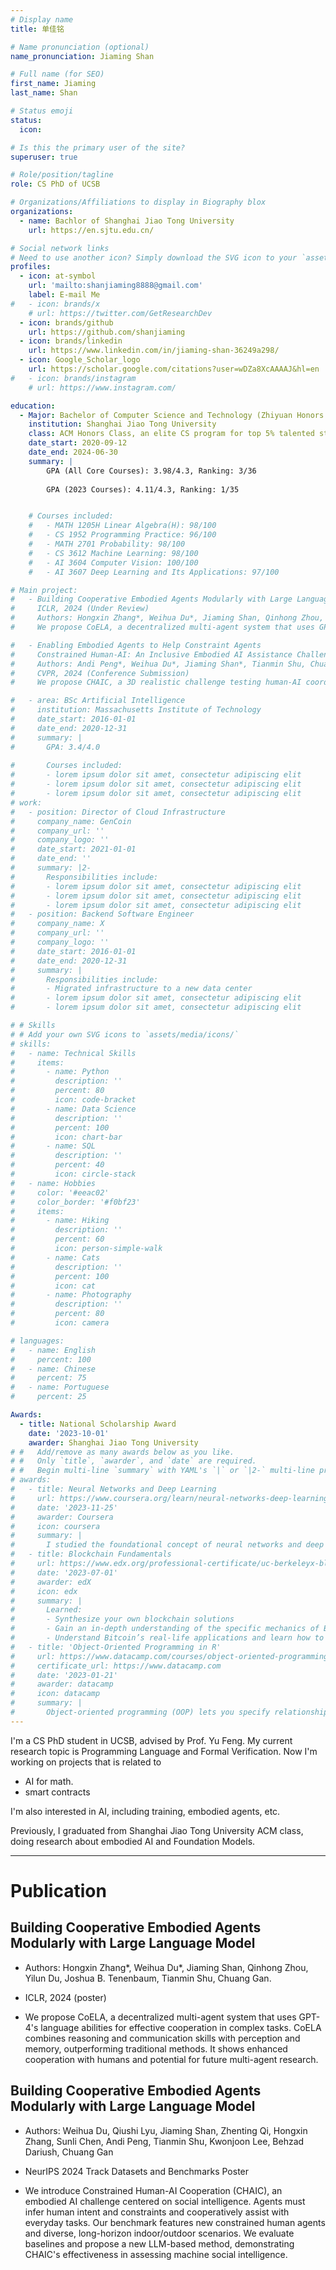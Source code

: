 ```yaml
---
# Display name
title: 单佳铭

# Name pronunciation (optional)
name_pronunciation: Jiaming Shan

# Full name (for SEO)
first_name: Jiaming
last_name: Shan

# Status emoji
status:
  icon: 

# Is this the primary user of the site?
superuser: true

# Role/position/tagline
role: CS PhD of UCSB

# Organizations/Affiliations to display in Biography blox
organizations:
  - name: Bachlor of Shanghai Jiao Tong University
    url: https://en.sjtu.edu.cn/

# Social network links
# Need to use another icon? Simply download the SVG icon to your `assets/media/icons/` folder.
profiles:
  - icon: at-symbol
    url: 'mailto:shanjiaming8888@gmail.com'
    label: E-mail Me
#   - icon: brands/x
    # url: https://twitter.com/GetResearchDev
  - icon: brands/github
    url: https://github.com/shanjiaming
  - icon: brands/linkedin
    url: https://www.linkedin.com/in/jiaming-shan-36249a298/
  - icon: Google_Scholar_logo
    url: https://scholar.google.com/citations?user=wDZa8XcAAAAJ&hl=en
#   - icon: brands/instagram
    # url: https://www.instagram.com/

education:
  - Major: Bachelor of Computer Science and Technology (Zhiyuan Honors Program)
    institution: Shanghai Jiao Tong University 
    class: ACM Honors Class, an elite CS program for top 5% talented students
    date_start: 2020-09-12
    date_end: 2024-06-30
    summary: |
        GPA (All Core Courses): 3.98/4.3, Ranking: 3/36
        
        GPA (2023 Courses): 4.11/4.3, Ranking: 1/35


    # Courses included:
    #   - MATH 1205H Linear Algebra(H): 98/100
    #   - CS 1952 Programming Practice: 96/100
    #   - MATH 2701 Probability: 98/100
    #   - CS 3612 Machine Learning: 98/100
    #   - AI 3604 Computer Vision: 100/100
    #   - AI 3607 Deep Learning and Its Applications: 97/100

# Main project:
#   - Building Cooperative Embodied Agents Modularly with Large Language Model
#     ICLR, 2024 (Under Review)
#     Authors: Hongxin Zhang*, Weihua Du*, Jiaming Shan, Qinhong Zhou, Yilun Du, Joshua B. Tenenbaum, Tianmin Shu, Chuang Gan.
#     We propose CoELA, a decentralized multi-agent system that uses GPT-4's language abilities for effective cooperation in complex tasks. CoELA combines reasoning and communication skills with perception and memory, outperforming traditional methods. It shows enhanced cooperation with humans and potential for future multi-agent research.

#   - Enabling Embodied Agents to Help Constraint Agents
#     Constrained Human-AI: An Inclusive Embodied AI Assistance Challenge
#     Authors: Andi Peng*, Weihua Du*, Jiaming Shan*, Tianmin Shu, Chuang Gan
#     CVPR, 2024 (Conference Submission)
#     We propose CHAIC, a 3D realistic challenge testing human-AI coordination where an AI helps a physically constrained human in household tasks. It focuses on AI‘s ability to understand tasks through observation, identify human constraints, and collaborate effectively. Using the TDW-Constrained simulator, it offers seven tasks for evaluating AI's social interaction and intelligence.

#   - area: BSc Artificial Intelligence
#     institution: Massachusetts Institute of Technology
#     date_start: 2016-01-01
#     date_end: 2020-12-31
#     summary: |
#       GPA: 3.4/4.0
      
#       Courses included:
#       - lorem ipsum dolor sit amet, consectetur adipiscing elit
#       - lorem ipsum dolor sit amet, consectetur adipiscing elit
#       - lorem ipsum dolor sit amet, consectetur adipiscing elit
# work:
#   - position: Director of Cloud Infrastructure
#     company_name: GenCoin
#     company_url: ''
#     company_logo: ''
#     date_start: 2021-01-01
#     date_end: ''
#     summary: |2-
#       Responsibilities include:
#       - lorem ipsum dolor sit amet, consectetur adipiscing elit
#       - lorem ipsum dolor sit amet, consectetur adipiscing elit
#       - lorem ipsum dolor sit amet, consectetur adipiscing elit
#   - position: Backend Software Engineer
#     company_name: X
#     company_url: ''
#     company_logo: ''
#     date_start: 2016-01-01
#     date_end: 2020-12-31
#     summary: |
#       Responsibilities include:
#       - Migrated infrastructure to a new data center
#       - lorem ipsum dolor sit amet, consectetur adipiscing elit
#       - lorem ipsum dolor sit amet, consectetur adipiscing elit

# # Skills
# # Add your own SVG icons to `assets/media/icons/`
# skills:
#   - name: Technical Skills
#     items:
#       - name: Python
#         description: ''
#         percent: 80
#         icon: code-bracket
#       - name: Data Science
#         description: ''
#         percent: 100
#         icon: chart-bar
#       - name: SQL
#         description: ''
#         percent: 40
#         icon: circle-stack
#   - name: Hobbies
#     color: '#eeac02'
#     color_border: '#f0bf23'
#     items:
#       - name: Hiking
#         description: ''
#         percent: 60
#         icon: person-simple-walk
#       - name: Cats
#         description: ''
#         percent: 100
#         icon: cat
#       - name: Photography
#         description: ''
#         percent: 80
#         icon: camera

# languages:
#   - name: English
#     percent: 100
#   - name: Chinese
#     percent: 75
#   - name: Portuguese
#     percent: 25

Awards:
  - title: National Scholarship Award
    date: '2023-10-01'
    awarder: Shanghai Jiao Tong University
# #   Add/remove as many awards below as you like.
# #   Only `title`, `awarder`, and `date` are required.
# #   Begin multi-line `summary` with YAML's `|` or `|2-` multi-line prefix and indent 2 spaces below.
# awards:
#   - title: Neural Networks and Deep Learning
#     url: https://www.coursera.org/learn/neural-networks-deep-learning
#     date: '2023-11-25'
#     awarder: Coursera
#     icon: coursera
#     summary: |
#       I studied the foundational concept of neural networks and deep learning. By the end, I was familiar with the significant technological trends driving the rise of deep learning; build, train, and apply fully connected deep neural networks; implement efficient (vectorized) neural networks; identify key parameters in a neural network’s architecture; and apply deep learning to your own applications.
#   - title: Blockchain Fundamentals
#     url: https://www.edx.org/professional-certificate/uc-berkeleyx-blockchain-fundamentals
#     date: '2023-07-01'
#     awarder: edX
#     icon: edx
#     summary: |
#       Learned:
#       - Synthesize your own blockchain solutions
#       - Gain an in-depth understanding of the specific mechanics of Bitcoin
#       - Understand Bitcoin’s real-life applications and learn how to attack and destroy Bitcoin, Ethereum, smart contracts and Dapps, and alternatives to Bitcoin’s Proof-of-Work consensus algorithm
#   - title: 'Object-Oriented Programming in R'
#     url: https://www.datacamp.com/courses/object-oriented-programming-with-s3-and-r6-in-r
#     certificate_url: https://www.datacamp.com
#     date: '2023-01-21'
#     awarder: datacamp
#     icon: datacamp
#     summary: |
#       Object-oriented programming (OOP) lets you specify relationships between functions and the objects that they can act on, helping you manage complexity in your code. This is an intermediate level course, providing an introduction to OOP, using the S3 and R6 systems. S3 is a great day-to-day R programming tool that simplifies some of the functions that you write. R6 is especially useful for industry-specific analyses, working with web APIs, and building GUIs.
---
```


I'm a CS PhD student in UCSB, advised by Prof. Yu Feng. My current research topic is Programming Language and Formal Verification. 
Now I'm working on projects that is related to 
- AI for math.
- smart contracts 

I'm also interested in AI, including training, embodied agents, etc.

Previously, I graduated from Shanghai Jiao Tong University ACM class, doing research about embodied AI and Foundation Models.

---

# Publication

   ## Building Cooperative Embodied Agents Modularly with Large Language Model

  - Authors: Hongxin Zhang*, Weihua Du*, Jiaming Shan, Qinhong Zhou, Yilun Du, Joshua B. Tenenbaum, Tianmin Shu, Chuang Gan.

  - ICLR, 2024 (poster)
   
  - We propose CoELA, a decentralized multi-agent system that uses GPT-4's language abilities for effective cooperation in complex tasks. CoELA combines reasoning and communication skills with perception and memory, outperforming traditional methods. It shows enhanced cooperation with humans and potential for future multi-agent research.


   ## Building Cooperative Embodied Agents Modularly with Large Language Model

  - Authors: Weihua Du, Qiushi Lyu, Jiaming Shan, Zhenting Qi, Hongxin Zhang, Sunli Chen, Andi Peng, Tianmin Shu, Kwonjoon Lee, Behzad Dariush, Chuang Gan

  - NeurIPS 2024 Track Datasets and Benchmarks Poster
   
  - We introduce Constrained Human-AI Cooperation (CHAIC), an embodied AI challenge centered on social intelligence. Agents must infer human intent and constraints and cooperatively assist with everyday tasks. Our benchmark features new constrained human agents and diverse, long-horizon indoor/outdoor scenarios. We evaluate baselines and propose a new LLM-based method, demonstrating CHAIC's effectiveness in assessing machine social intelligence.

